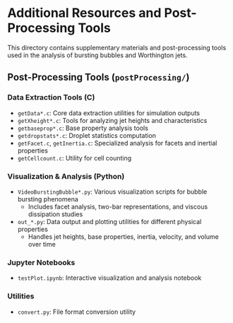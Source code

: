 # Additional Resources and Post-Processing Tools

This directory contains supplementary materials and post-processing tools used in the analysis of bursting bubbles and Worthington jets.

## Post-Processing Tools (`postProcessing/`)

### Data Extraction Tools (C)
- `getData*.c`: Core data extraction utilities for simulation outputs
- `getXheight*.c`: Tools for analyzing jet heights and characteristics
- `getbaseprop*.c`: Base property analysis tools
- `getdropstats*.c`: Droplet statistics computation
- `getFacet.c`, `getInertia.c`: Specialized analysis for facets and inertial properties
- `getCellcount.c`: Utility for cell counting

### Visualization & Analysis (Python)
- `VideoBurstingBubble*.py`: Various visualization scripts for bubble bursting phenomena
  - Includes facet analysis, two-bar representations, and viscous dissipation studies
- `out_*.py`: Data output and plotting utilities for different physical properties
  - Handles jet heights, base properties, inertia, velocity, and volume over time

### Jupyter Notebooks
- `testPlot.ipynb`: Interactive visualization and analysis notebook

### Utilities
- `convert.py`: File format conversion utility
